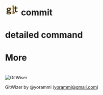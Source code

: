 # ![GitWiser](../../resources/images/GitWiser-logo-smaller.png) commit

# detailed command

# More

#
![GitWiser](../../resources/images/GitWiser-logo.png)

GitWizer by @yorammi (yorammi@gmail.com)
